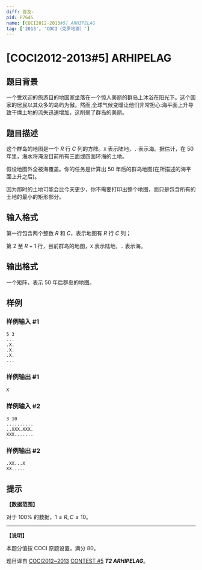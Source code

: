 ```yaml
---
diff: 普及-
pid: P7645
name: [COCI2012-2013#5] ARHIPELAG
tag: ['2013', 'COCI（克罗地亚）']
---
```

# [COCI2012-2013#5] ARHIPELAG
## 题目背景

一个受欢迎的旅游目的地国家坐落在一个惊人美丽的群岛上沐浴在阳光下。这个国家的居民以其众多的岛屿为傲。然而,全球气候变暖让他们非常担心:海平面上升导致干燥土地的流失迅速增加，这削弱了群岛的美丽。
## 题目描述

这个群岛的地图是一个 $R$ 行 $C$ 列的方阵。`X` 表示陆地，`.` 表示海。据估计，在 $50$ 年里，海水将淹没目前所有三面或四面环海的土地。

假设地图外全被海覆盖。你的任务是计算出 $50$ 年后的群岛地图(在所描述的海平面上升之后)。

因为那时的土地可能会比今天更少，你不需要打印出整个地图，而只是包含所有的土地的最小的矩形部分。
## 输入格式

第一行包含两个整数 $R$ 和 $C$，表示地图有 $R$ 行 $C$ 列；

第 $2$ 至 $R+1$ 行，目前群岛的地图，`X` 表示陆地，`.` 表示海。
## 输出格式

一个矩阵，表示 $50$ 年后群岛的地图。
## 样例

### 样例输入 #1
```
5 3
...
.X.
.X.
.X.
...
```
### 样例输出 #1
```
X
```
### 样例输入 #2
```
3 10
..........
..XXX.XXX.
XXX.......

```
### 样例输出 #2
```
.XX...X
XX.....
```
## 提示

**【数据范围】**

对于 $100\%$ 的数据，$1\le R,C \le 10$。


------------

**【说明】**

本题分值按 COCI 原题设置，满分 $80$。

题目译自 [COCI2012~2013](https://hsin.hr/coci/archive/2012_2013/) [CONTEST #5](https://hsin.hr/coci/archive/2012_2013/contest5_tasks.pdf) _**T2 ARHIPELAG**_。

